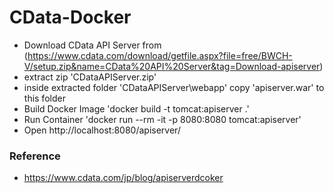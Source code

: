 # CData-Docker

- Download CData API Server from (https://www.cdata.com/download/getfile.aspx?file=free/BWCH-V/setup.zip&name=CData%20API%20Server&tag=Download-apiserver)
- extract zip 'CDataAPIServer.zip'
- inside extracted folder 'CDataAPIServer\webapp' copy 'apiserver.war' to this folder
- Build Docker Image 'docker build -t tomcat:apiserver .'
- Run Container  'docker run --rm -it -p 8080:8080 tomcat:apiserver'
- Open http://localhost:8080/apiserver/

### Reference
- https://www.cdata.com/jp/blog/apiserverdcoker
